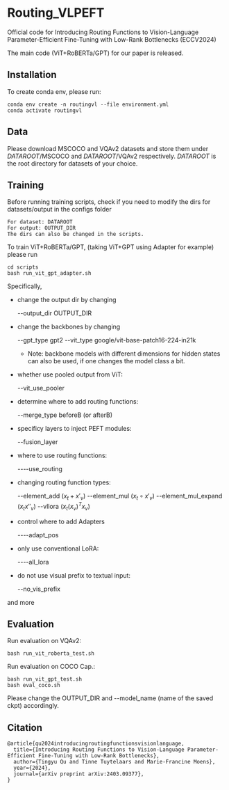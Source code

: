# Routing_VLPEFT
Official code for Introducing Routing Functions to Vision-Language Parameter-Efficient Fine-Tuning with Low-Rank Bottlenecks (ECCV2024)

The main code (ViT+RoBERTa/GPT) for our paper is released.

## Installation
To create conda env, please run:

    conda env create -n routingvl --file environment.yml
    conda activate routingvl

## Data
Please download MSCOCO and VQAv2 datasets and store them under *DATAROOT*/MSCOCO and *DATAROOT*/VQAv2 respectively. *DATAROOT* is the root directory for datasets of your choice.

## Training
Before running training scripts, check if you need to modify the dirs for datasets/output in the configs folder

    For dataset: DATAROOT
    For output: OUTPUT_DIR
    The dirs can also be changed in the scripts.

To train ViT+RoBERTa/GPT, (taking ViT+GPT using Adapter for example) please run

    cd scripts
    bash run_vit_gpt_adapter.sh

Specifically,
* change the output dir by changing

    --output_dir OUTPUT_DIR

* change the backbones by changing
    
    --gpt_type gpt2
    --vit_type google/vit-base-patch16-224-in21k
    * Note: backbone models with different dimensions for hidden states can also be used, if one changes the model class a bit.

* whether use pooled output from ViT:
    
    --vit_use_pooler

* determine where to add routing functions:
    
    --merge_type beforeB (or afterB)

* specificy layers to inject PEFT modules:

    --fusion_layer

* where to use routing functions:

    ----use_routing

* changing routing function types:

    --element_add ($x_t + x'_v$)
    --element_mul ($x_t \circ x'_v$)
    --element_mul_expand ($x_t  x''_v$)
    --vllora ($x_t (x_v)^T  x_v$)

* control where to add Adapters

    ----adapt_pos

* only use conventional LoRA:

    ----all_lora

* do not use visual prefix to textual input:

    --no_vis_prefix

and more


## Evaluation
Run evaluation on VQAv2:
    
    bash run_vit_roberta_test.sh

Run evaluation on COCO Cap.:

    bash run_vit_gpt_test.sh
    bash eval_coco.sh

Please change the OUTPUT_DIR and --model_name (name of the saved ckpt) accordingly.


## Citation

    @article{qu2024introducingroutingfunctionsvisionlanguage,
      title={Introducing Routing Functions to Vision-Language Parameter-Efficient Fine-Tuning with Low-Rank Bottlenecks}, 
      author={Tingyu Qu and Tinne Tuytelaars and Marie-Francine Moens},
      year={2024},
      journal={arXiv preprint arXiv:2403.09377},
    }
